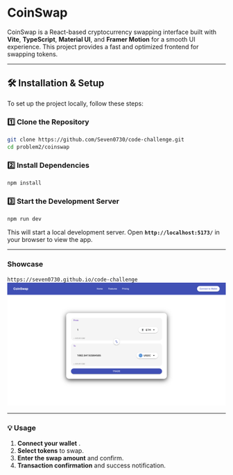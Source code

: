 # **CoinSwap**

CoinSwap is a React-based cryptocurrency swapping interface built with **Vite**, **TypeScript**, **Material UI**, and **Framer Motion** for a smooth UI experience. This project provides a fast and optimized frontend for swapping tokens.

---

## **🛠️ Installation & Setup**

To set up the project locally, follow these steps:

### **1️⃣ Clone the Repository**

```bash
git clone https://github.com/Seven0730/code-challenge.git
cd problem2/coinswap
```

### **2️⃣ Install Dependencies**

```bash
npm install
```

### **3️⃣ Start the Development Server**

```bash
npm run dev
```

This will start a local development server. Open **`http://localhost:5173/`** in your browser to view the app.

---

### **Showcase**

`https://seven0730.github.io/code-challenge`
![alt text](image.png)

---

### **💡 Usage**

1. **Connect your wallet** .
2. **Select tokens** to swap.
3. **Enter the swap amount** and confirm.
4. **Transaction confirmation** and success notification.
